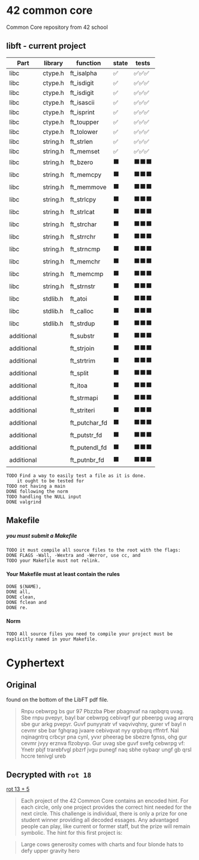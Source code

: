 # 42 common core
Common Core repository from 42 school

## libft - current project

|Part      |library  | function    | state | tests|
|----------|---------|-------------|-------|------|
|libc      |ctype.h  |ft_isalpha   |:white_check_mark:  |:white_check_mark::white_check_mark::white_check_mark:|
|libc      |ctype.h  |ft_isdigit   |:white_check_mark:  |:white_check_mark::white_check_mark::white_check_mark:|
|libc      |ctype.h  |ft_isdigit   |:white_check_mark:  |:white_check_mark::white_check_mark::white_check_mark:|
|libc      |ctype.h  |ft_isascii   |:white_check_mark:  |:white_check_mark::white_check_mark::white_check_mark:|
|libc      |ctype.h  |ft_isprint   |:white_check_mark:  |:white_check_mark::white_check_mark::white_check_mark:|
|libc      |ctype.h  |ft_toupper   |:white_check_mark:  |:white_check_mark::white_check_mark::white_check_mark:|
|libc      |ctype.h  |ft_tolower   |:white_check_mark:  |:white_check_mark::white_check_mark::white_check_mark:|
|libc      |string.h |ft_strlen    |:white_check_mark:  |:white_check_mark::white_check_mark::white_check_mark:|
|libc      |string.h |ft_memset    |:white_check_mark:  |:white_check_mark::white_check_mark::white_check_mark:|
|libc      |string.h |ft_bzero     |:black_large_square:|:black_large_square::black_large_square::black_large_square:|
|libc      |string.h |ft_memcpy    |:black_large_square:|:black_large_square::black_large_square::black_large_square:|
|libc      |string.h |ft_memmove   |:black_large_square:|:black_large_square::black_large_square::black_large_square:|
|libc      |string.h |ft_strlcpy   |:black_large_square:|:black_large_square::black_large_square::black_large_square:|
|libc      |string.h |ft_strlcat   |:black_large_square:|:black_large_square::black_large_square::black_large_square:|
|libc      |string.h |ft_strchar   |:black_large_square:|:black_large_square::black_large_square::black_large_square:|
|libc      |string.h |ft_strrchr   |:black_large_square:|:black_large_square::black_large_square::black_large_square:|
|libc      |string.h |ft_strncmp   |:black_large_square:|:black_large_square::black_large_square::black_large_square:|
|libc      |string.h |ft_memchr    |:black_large_square:|:black_large_square::black_large_square::black_large_square:|
|libc      |string.h |ft_memcmp    |:black_large_square:|:black_large_square::black_large_square::black_large_square:|
|libc      |string.h |ft_strnstr   |:black_large_square:|:black_large_square::black_large_square::black_large_square:|
|libc      |stdlib.h |ft_atoi      |:black_large_square:|:black_large_square::black_large_square::black_large_square:|
|libc      |stdlib.h |ft_calloc    |:black_large_square:|:black_large_square::black_large_square::black_large_square:|
|libc      |stdlib.h |ft_strdup    |:black_large_square:|:black_large_square::black_large_square::black_large_square:|
|additional|         |ft_substr    |:black_large_square:|:black_large_square::black_large_square::black_large_square:|
|additional|         |ft_strjoin   |:black_large_square:|:black_large_square::black_large_square::black_large_square:|
|additional|         |ft_strtrim   |:black_large_square:|:black_large_square::black_large_square::black_large_square:|
|additional|         |ft_split     |:black_large_square:|:black_large_square::black_large_square::black_large_square:|
|additional|         |ft_itoa      |:black_large_square:|:black_large_square::black_large_square::black_large_square:|
|additional|         |ft_strmapi   |:black_large_square:|:black_large_square::black_large_square::black_large_square:|
|additional|         |ft_striteri  |:black_large_square:|:black_large_square::black_large_square::black_large_square:|
|additional|         |ft_putchar_fd|:black_large_square:|:black_large_square::black_large_square::black_large_square:|
|additional|         |ft_putstr_fd |:black_large_square:|:black_large_square::black_large_square::black_large_square:|
|additional|         |ft_putendl_fd|:black_large_square:|:black_large_square::black_large_square::black_large_square:|
|additional|         |ft_putnbr_fd |:black_large_square:|:black_large_square::black_large_square::black_large_square:|

	TODO Find a way to easily test a file as it is done.
		it ought to be tested for 
	TODO not having a main
	DONE following the norm
	TODO handling the NULL input
	DONE valgrind

## Makefile

##### you must submit a Makefile
	TODO it must compile all source files to the root with the flags:
	DONE FLAGS -Wall, -Wextra and -Werror, use cc, and
	TODO your Makefile must not relink.

#### Your Makefile must at least contain the rules
	DONE $(NAME),
	DONE all,
	DONE clean,
	DONE fclean and
	DONE re.

#### Norm
	TODO All source files you need to compile your project must be explicitly named in your Makefile.


# Cyphertext

## Original
found on the bottom of the LibFT pdf file.
>Rnpu cebwrpg bs gur 97 Pbzzba Pber pbagnvaf na rapbqrq uvag. Sbe rnpu pvepyr, bayl bar cebwrpg cebivqrf gur pbeerpg uvag arrqrq sbe gur arkg pvepyr. Guvf punyyratr vf vaqvivqhny, gurer vf bayl n cevmr sbe bar fghqrag jvaare cebivqvat nyy qrpbqrq rffntrf. Nal nqinagntrq crbcyr pna cynl, yvxr pheerag be sbezre fgnss, ohg gur cevmr jvyy erznva flzobyvp. Gur uvag sbe guvf svefg cebwrpg vf:
Ynetr pbjf trarebfvgl pbzrf jvgu punegf naq sbhe oybaqr ungf gb qrsl hccre tenivgl ureb

## Decrypted with `rot 18`

[rot 13 + 5](https://en.wikipedia.org/wiki/ROT13)

>Each project of the 42 Common Core contains an encoded hint. For each circle, only one project provides the correct hint needed for the next circle. This challenge is individual, there is only a prize for one student winner providing all decoded essages. Any advantaged people can play, like current or former staff, but the prize will remain symbolic. The hint for this first project is:

>Large cows generosity comes with charts and four blonde hats to defy upper gravity hero
